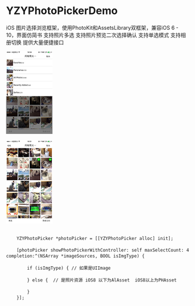 # YZYPhotoPickerDemo
iOS 图片选择浏览框架，使用PhotoKit和AssetsLibrary双框架，兼容iOS 6 - 10，界面仿简书
支持照片多选
支持照片预览二次选择确认
支持单选模式
支持相册切换
提供大量便捷接口

![Image text](https://github.com/3KK3/ImageSource/raw/master/photoPicker1.jpg)

![Image text](https://github.com/3KK3/ImageSource/raw/master/photoPicker3.jpg)

```
   
    YZYPhotoPicker *photoPicker = [[YZYPhotoPicker alloc] init];
    
    [photoPicker showPhotoPickerWithController: self maxSelectCount: 4 completion:^(NSArray *imageSources, BOOL isImgType) {

        if (isImgType) { // 如果是UIImage

        } else {  // 是照片资源 iOS8 以下为AlAsset  iOS8以上为PHAsset
        
        }
    }];
```
